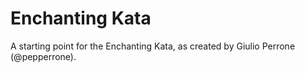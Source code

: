 # Enchanting Kata
A starting point for the Enchanting Kata, as created by Giulio Perrone (@pepperrone).
